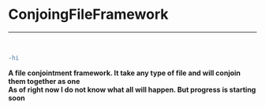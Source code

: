 # ConjoingFileFramework
<hr>
<br>

```diff
-hi
```

__A file conjointment framework. It take any type of file and will conjoin them together as one__<br>
__As of right now I do not know what all will happen. But progress is starting soon__

